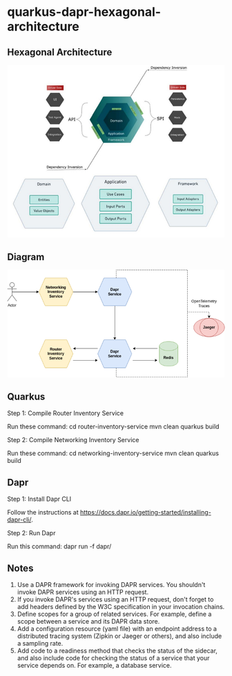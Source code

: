 # quarkus-dapr-hexagonal-architecture

## Hexagonal Architecture

![alt text](images/hexa_architecture.jpg)

## Diagram

![alt text](images/quarkus-dapr-hexa-architecture.drawio.png)

## Quarkus

Step 1: Compile Router Inventory Service 

Run these command: 
    cd router-inventory-service
    mvn clean
    quarkus build

Step 2: Compile Networking Inventory Service 

Run these command: 
    cd networking-inventory-service
    mvn clean
    quarkus build

## Dapr

Step 1: Install Dapr CLI 

Follow the instructions at https://docs.dapr.io/getting-started/installing-dapr-cli/.

Step 2: Run Dapr

Run this command: dapr run -f dapr/

## Notes

1. Use a DAPR framework for invoking DAPR services. You shouldn't invoke DAPR services using 
 an HTTP request.
2. If you invoke DAPR's services using an HTTP request, don't forget to add headers 
defined by the W3C specification in your invocation chains.
3. Define scopes for a group of related services. For example, define a scope between
a service and its DAPR data store. 
4. Add a configuration resource (yaml file) with an endpoint address to a distributed
 tracing system (Zipkin or Jaeger or others), and also include a sampling rate.
5. Add code to a readiness method that checks the status of the sidecar, and also include 
code for checking the status of a service that your service depends on. For example, a 
database service.
